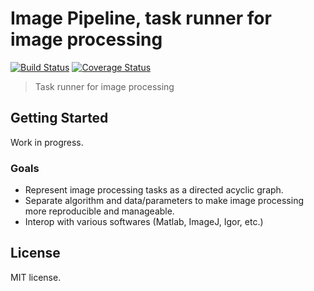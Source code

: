 # Image Pipeline, task runner for image processing

[![Build Status](https://travis-ci.org/hirokai/ImagePipeline.svg?branch=master)](https://travis-ci.org/hirokai/ImagePipeline)
[![Coverage Status](https://img.shields.io/coveralls/hirokai/ImagePipeline.svg)](https://coveralls.io/r/hirokai/ImagePipeline?branch=master)

> Task runner for image processing

## Getting Started

Work in progress.

### Goals

* Represent image processing tasks as a directed acyclic graph.
* Separate algorithm and data/parameters to make image processing more reproducible and manageable.
* Interop with various softwares (Matlab, ImageJ, Igor, etc.)

## License
MIT license.